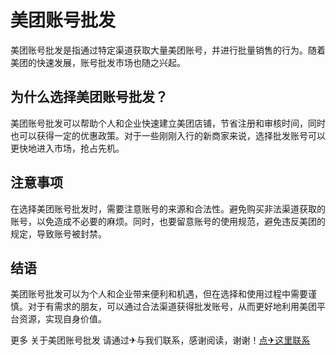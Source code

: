 # 美团账号批发

美团账号批发是指通过特定渠道获取大量美团账号，并进行批量销售的行为。随着美团的快速发展，账号批发市场也随之兴起。

## 为什么选择美团账号批发？

美团账号批发可以帮助个人和企业快速建立美团店铺，节省注册和审核时间，同时也可以获得一定的优惠政策。对于一些刚刚入行的新商家来说，选择批发账号可以更快地进入市场，抢占先机。

## 注意事项

在选择美团账号批发时，需要注意账号的来源和合法性。避免购买非法渠道获取的账号，以免造成不必要的麻烦。同时，也要留意账号的使用规范，避免违反美团的规定，导致账号被封禁。

## 结语

美团账号批发可以为个人和企业带来便利和机遇，但在选择和使用过程中需要谨慎。对于有需求的朋友，可以通过合法渠道获得批发账号，从而更好地利用美团平台资源，实现自身价值。

更多 关于美团账号批发 请通过✈与我们联系，感谢阅读，谢谢！[点✈这里联系](https://sms.k02.cc)